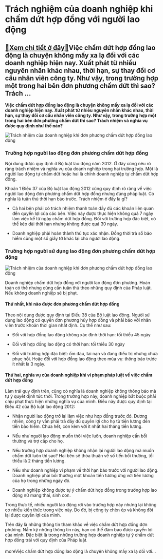 Trách nghiệm của doanh nghiệp khi chấm dứt hợp đồng với người lao động
======================================================================

[:gift:Xem chi tiết ở đây:gift:](https://hddtvn.com/trach-nghiem-cua-doanh-nghiep-khi-cham-dut-hop-dong-voi-nguoi-lao-dong/)Việc chấm dứt hợp đồng lao động là chuyện không mấy xa lạ đối với các doanh nghiệp hiện nay. Xuất phát từ nhiều nguyên nhân khác nhau, thời hạn, sự thay đổi cơ cấu nhân viên công ty. Như vậy, trong trường hợp một trong hai bên đơn phương chấm dứt thì sao? Trách …
-----------------------------------------------------------------------------------------------------------------------------------------------------------------------------------------------------------------------------------------------------------------------

**Việc chấm dứt hợp đồng lao động là chuyện không mấy xa lạ đối với các doanh nghiệp hiện nay. Xuất phát từ nhiều nguyên nhân khác nhau, thời hạn, sự thay đổi cơ cấu nhân viên công ty. Như vậy, trong trường hợp một trong hai bên đơn phương chấm dứt thì sao? Trách nhiệm và nghĩa vụ được quy định như thế nào?**


![Trách nhiệm của doanh nghiệp khi đơn phương chấm dứt hợp đồng lao động](https://hddtvn.com/wp-content/uploads/2021/01/17B3833D61E11AE542BAB507EF187654.png "Trách nhiệm của doanh nghiệp khi đơn phương chấm dứt hợp đồng lao động")


### **Trường hợp người lao động đơn phương chấm dứt hợp đồng**


Nội dung được quy định ở Bộ luật lao động năm 2012. Ở đây cũng nêu rõ ràng trách nhiệm và nghĩa vụ của doanh nghiệp trong hai trường hợp. Một là người lao động tự chấm dứt hoặc hai là chính doanh nghiệp tự chấm dứt hợp đồng.


Khoản 1 Điều 37 của Bộ luật lao động 2012 cũng quy định rõ ràng về việc người lao động đơn phương chấm dứt hợp đồng nhưng đúng pháp luật. Có nghĩa là tuân thủ thời hạn báo trước. Trách nhiệm ở đây là gì?




* Cả hai bên phải có trách nhiệm thanh toán đầy đủ các khoản liên quan đến quyền lợi của các bên. Việc này được thực hiện không quá 7 ngày làm việc kể từ ngày chấm dứt hợp đồng. Đối với trường hợp đặc biệt, có thể kéo dài thời hạn nhưng không được quá 30 ngày.

* Doanh nghiệp phải hoàn thành thủ tục xác nhận. Đồng thời trả sổ bảo hiểm cùng một số giấy tờ khác lại cho người lao động.



### **Trường hợp người sử dụng lao động đơn phương chấm dứt hợp động**


![Trách nhiệm của doanh nghiệp khi đơn phương chấm dứt hợp đồng lao động](https://hddtvn.com/wp-content/uploads/2021/01/hopdonglaodong.jpg-480x280-1.png "Trách nhiệm của doanh nghiệp khi đơn phương chấm dứt hợp đồng lao động")


Doanh nghiệp chấm dứt hợp đồng với người lao động đơn phương. Hoàn toàn có thể nhưng cũng cần tuân thủ theo những quy định của Pháp luật. Nếu không doanh nghiệp sẽ bị phạt.


#### **Thứ nhất, khi nào được đơn phương chấm dứt hợp đồng**


Theo nội dung được quy định tại Điều 38 của Bộ luật lao động. Người sử dụng lao động có quyền đơn phương hủy hợp đồng và phải báo với nhân viên trước khoản thời gian nhất định. Cụ thể như sau:




* Đối với hợp đồng lao động không xác định thời hạn: tối thiểu 45 ngày

* Đối với hợp đồng lao động có thời hạn: tối thiểu 30 ngày

* Đối với trường hợp đặc biệt: ốm đau, tai nạn và đang điều trị nhưng chưa phục hồi. Hoặc đối với hợp đồng lao động theo mùa vụ: thông báo trước ít nhất là 3 ngày.



#### **Thứ hai, nghĩa vụ của doanh nghiệp khi vi phạm pháp luật về việc chấm dứt hợp đồng**


Làm trái quy định trên, cũng có nghĩa là doanh nghiệp không thông báo mà tự ý quyết định tức thời. Trong trường hợp này, doanh nghiệp bắt buộc phải chịu phạt thực hiện những nghĩa vụ của mình. Điều này được quy định tại Điều 42 của Bộ luật lao động 2012:




* Nhận người lao động trở lại làm việc như hợp đồng trước đó. Đương nhiên, công ty vẫn phải trả đầy đủ quyền lợi cho họ từ tiền lương đến tiền bảo hiểm. Chưa hết, còn kèm với ít nhất hai tháng tiền lương.

* Nếu như người lao động muốn thôi việc luôn, doanh nghiệp cần bồi thường và trợ cấp cho họ.

* Nếu trường hợp doanh nghiệp không nhận lại người lao động mà muốn chấm dứt luôn thì sao? Hai bên sẽ thỏa thuận về số tiền bồi thường, tối thiểu là 2 tháng tiền lương.

* Nếu như doanh nghiệp vi phạm về thời hạn báo trước với người lao động. Doanh nghiệp phải bồi thường một khoản tiền tương ứng với tiền lương của họ trong những ngày đó.

* Doanh nghiệp không được tự ý chấm dứt hợp đồng trong trường hợp lao động nữ mang thai, sinh con.



Trong thực tế, nhiều người lao động rơi vào trường hợp này nhưng lại không có nhiều kiến thức trong việc này. Do đó, bị công ty chèn ép và không đòi lại được quyền lợi của mình.


Trên đây là những thông tin tham khảo về việc chấm dứt hợp đồng đơn phương. Nắm kỹ những thông tin này, bạn có thể đảm bảo được quyền lợi của mình. Đặc biệt là trong những trường hợp doanh nghiệp tự ý chấm dứt hợp đồng trái với quy định của Pháp luật. 


#### 


moreViệc chấm dứt hợp đồng lao động là chuyện không mấy xa lạ đối với…

